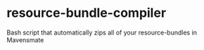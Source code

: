 resource-bundle-compiler
========================

Bash script that automatically zips all of your resource-bundles in Mavensmate
